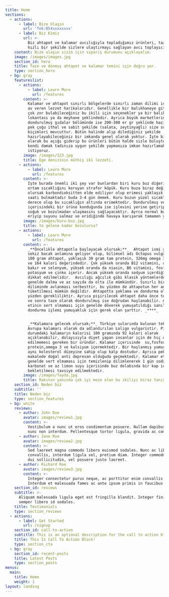 ```yaml
---
title: Home
sections:
  - actions:
      - label: Bize Ulaşın
        url: 'Tek:054xxxxxxxx'
      - label: Biz Kimiz
        url: >-
          Biz ahtapot ve kalamar avcılığıyla topladığımız ürünleri, taze ve
          hızlı bir şekilde sizlere ulaştırmayı sağlayan avcı toplayıcılarız.
    content: Bize ulaşın sizin için sipariş durumunu açıklayalım.
    image: /images/images.jpg
    section_id: hero
    title: Taze ve donmuş ahtapot ve kalamar temini için doğru yer.
    type: section_hero
  - bg: gray
    featureslist:
      - actions:
          - label: Learn More
            url: /features
        content: >-
          Kalamar ve ahtapot sınırlı bölgelerde sınırlı zaman dilimi içerisinde
          av veren lezzet harikalarıdır. Genellikle bir balıkhaneye gittiğinizde
          çok zor bulabileceğiniz bu ikili için seçenekler ya bir balık
          lokantası ya da meyhane şeklindedir. Ayrıca büyük marketlerin
          dondurulmuş gıdalar bölümünde ise 200-300 er gr şeklinde hazırlanmış
          pek çoğu ithal ve sabit şekilde (salata, zeytinyağlı) size sunulan
          biçimleri mevcuttur. Bütün halinde alıp dilediğiniz şekilde
          hazırlayabileceğiniz bir imkanda genel olarak yoktur. İşte bizde tam
          olarak bu açığı giderip bu ürünleri bütün halde sizle buluşturup,
          kendi damak tadınıza uygun şekilde yapmanıza imkan hazırlamak
          istiyoruz.
        image: /images/123.jpg
        title: Ege denizinin müthiş iki lezzeti.
      - actions:
          - label: Learn More
            url: /features
        content: >-
          İşte burada önemli iki şey var bunlardan biri kuru buz diğeri ise
          ortam sıcaklığını koruyan strafor köpük. Kuru buza biraz değinecek
          olursak karbondioksitten elde ediliyor olup erimesi yaklaşık 36-48
          saati bulmaktadır buda 3-4 gün demek. Kuru buzun yüzel sıcaklığı -78,5
          derece olup bu sıcaklığın altında erimektedir. Dondurulmuş ve strafor
          içerisindeki bir ürüne konduğunda ise işlevini yerine getirip ürünün
          soğuk ve bozulmadan ulaşmasını sağlayacaktır. Ayrca normal buz gibi
          eriyip suyunu salmaz ve eridiğinde havaya karışarak tamamen yok olur.
        image: /images/kuru-buz.jpg
        title: Ya gelene kadar bozulursa?
      - actions:
          - label: Learn More
            url: /features
        content: >-
          _**Öncelikle ahtapotla başlayacak olursak;**_  Ahtapot ismi yunanca
          sekiz bacak anlamına geliyor olup, bilimsel adı Octopus vulgaristir.
          100 gram ahtapot, yaklaşık 30 gram tam protein, 326mg omega 3 içerir
          ve 164 kalori değerindedir. Çok yüksek oranda B12 vitamini, demir,
          bakır ve selenyum, yüksek oranda da niasin, B6 vitamini, fosfor,
          potasyum ve çinko içerir. Ancak yüksek oranda sodyum içerdiğinden
          dikkat edilmelidir.  Avcılığı ağcılık gibi klasik yöntemlerden ziyade
          genelde dalma ve az sayıda da olta ile mümkündür. Sınırlı bir zaman
          diliminde avlanması serbesttir, bu yüzden de ahtapotun her an bulunup
          tüketilmesi mümkün değildir. Ahtapotta şoklama ve dondurma olayı bu
          yüzden gerekliliktir. Ayrıca pişirilecek ahtapot daha önce temizlenmiş
          ve sonra taze olarak dondurulmuş ise doğrudan haşlanabilir. Ahtapotun
          etinin sert olmaması için genelde döverek yumuşatıldığı sanılır ama
          dondurma işlemi yumuşaklık için gerek olan şarttır. _****_


          _**Kalamara gelecek olursak;**_ Türkiye sularında bulunan tek çeşidi
          Avrupa kalamarı olarak da adlandırılan Loligo vulgaristir. Pişmemiş
          durumdaki kalamarın kalorisi 100 gramında 92 kalori olarak
          açıklanabilir, dolayısıyla diyet yapan insanlar için de hiç dert
          edilmemesi gereken bir üründür. Kalamar içerisinde  su,fosfor ,
          protein,omega 3 ve kalsiyum içermektedir. Bir haşlanmış yumurtayla
          aynı kolesterol düzeyine sahip olup kalp dostudur. Ayrıca pek çok
          makalede doğal anti depresan olduğuda geçmektedir. Kalamar etinin
          genelde sert olmaması için temizlenip dilimlenerek 1 gün soda, az
          karbonat ve az limon suyu içerisinde buz dolabında bir kap içerisinde
          bekletilmesi tavsiye edilmektedir.
        image: /images/fayda.jpg
        title: Rakının yanında çok iyi meze olan bu ikiliyi biraz tanıyalım mı?
    section_id: Neden biz
    subtitle: ''
    title: Neden biz
    type: section_features
  - bg: white
    reviews:
      - author: John Doe
        avatar: images/review1.jpg
        content: >-
          Vestibulum a nunc ut eros condimentum posuere. Nullam dapibus quis
          nunc non interdum. Pellentesque tortor ligula, gravida ac commodo eu.
      - author: Jane Roe
        avatar: images/review2.jpg
        content: >-
          Sed laoreet magna commodo libero euismod sodales. Nunc ac libero
          convallis, interdum ligula vel, pretium diam. Integer commodo sem at
          dui sollicitudin, vel posuere justo laoreet.
      - author: Richard Roe
        avatar: images/review3.jpg
        content: >-
          Integer consectetur purus neque, ac porttitor enim convallis vitae.
          Interdum et malesuada fames ac ante ipsum primis in faucibus.
    section_id: reviews
    subtitle: >-
      Aliquam malesuada ligula eget est fringilla blandit. Integer finibus
      semper libero id sodales. 
    title: Testimonials
    type: section_reviews
  - actions:
      - label: Get Started
        url: /signup
    section_id: call-to-action
    subtitle: This is an optional description for the call to action block.
    title: This Is Call To Action Block!
    type: section_cta
  - bg: gray
    section_id: recent-posts
    title: Latest Posts
    type: section_posts
menus:
  main:
    title: Home
    weight: 1
layout: landing
---
```


